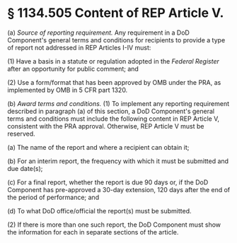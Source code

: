 # § 1134.505   Content of REP Article V.

(a) *Source of reporting requirement.* Any requirement in a DoD Component's general terms and conditions for recipients to provide a type of report not addressed in REP Articles I-IV must:


(1) Have a basis in a statute or regulation adopted in the _Federal Register_ after an opportunity for public comment; and


(2) Use a form/format that has been approved by OMB under the PRA, as implemented by OMB in 5 CFR part 1320.


(b) *Award terms and conditions.* (1) To implement any reporting requirement described in paragraph (a) of this section, a DoD Component's general terms and conditions must include the following content in REP Article V, consistent with the PRA approval. Otherwise, REP Article V must be reserved.


(a) The name of the report and where a recipient can obtain it;


(b) For an interim report, the frequency with which it must be submitted and due date(s);


(c) For a final report, whether the report is due 90 days or, if the DoD Component has pre-approved a 30-day extension, 120 days after the end of the period of performance; and


(d) To what DoD office/official the report(s) must be submitted.


(2) If there is more than one such report, the DoD Component must show the information for each in separate sections of the article.




